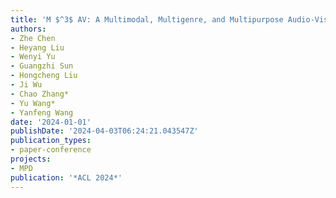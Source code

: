 ```yaml
---
title: 'M $^3$ AV: A Multimodal, Multigenre, and Multipurpose Audio-Visual Academic Lecture Dataset'
authors:
- Zhe Chen
- Heyang Liu
- Wenyi Yu
- Guangzhi Sun
- Hongcheng Liu
- Ji Wu
- Chao Zhang*
- Yu Wang*
- Yanfeng Wang
date: '2024-01-01'
publishDate: '2024-04-03T06:24:21.043547Z'
publication_types:
- paper-conference
projects:
- MPD
publication: '*ACL 2024*'
---
```

